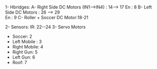1- Hbridges: 
  A- Right Side DC Motors (IN1-->IN4) : 14--> 17 
  En : 8 
  B- Left Side DC Motors : 26 --> 29  
  En : 9
  C- Roller + Soccer DC Motor:18-21 
  
2- Sensors: 
  IR: 22--24
3- Servo Motors
  - Soccer: 2
  - Left Mobile : 3
  - Right Mobile: 4 
  - Right Gun: 5
  - Left Gun: 6
  - Roof: 7
